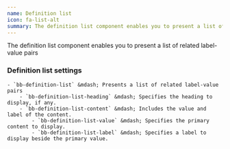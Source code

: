 ```yaml
---
name: Definition list
icon: fa-list-alt
summary: The definition list component enables you to present a list of related label-value pairs.
---
```


The definition list component enables you to present a list of related label-value pairs

### Definition list settings ###
    - `bb-definition-list` &mdash; Presents a list of related label-value pairs
        - `bb-definition-list-heading` &mdash; Specifies the heading to display, if any.
        - `bb-definition-list-content` &mdash; Includes the value and label of the content.
            - `bb-definition-list-value` &mdash; Specifies the primary content to display.
            - `bb-definition-list-label` &mdash; Specifies a label to display beside the primary value.